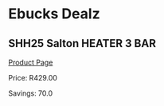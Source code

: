 
# Ebucks Dealz
## SHH25 Salton HEATER 3 BAR
[Product Page](https://www.ebucks.com/web/shop/productSelected.do?prodId=1155066876&catId=704982758)

Price: R429.00

Savings: 70.0


	